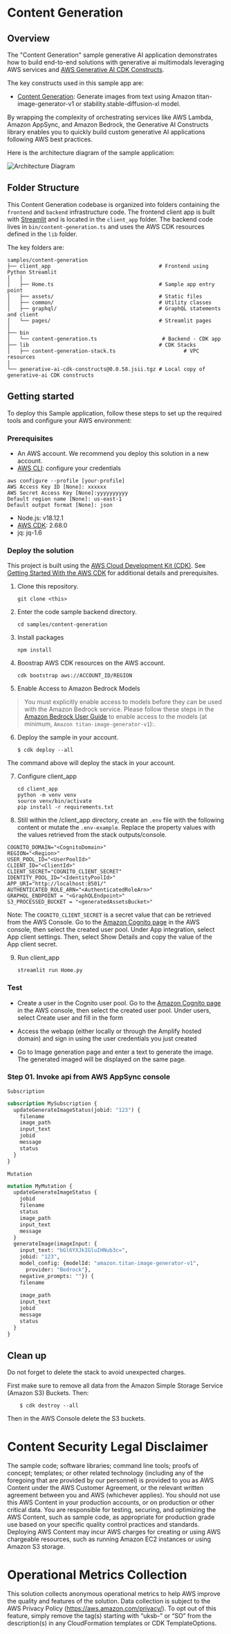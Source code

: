 # Content Generation

## Overview

The "Content Generation" sample generative AI application demonstrates how to build end-to-end solutions with generative ai multimodals leveraging AWS services and [AWS Generative AI CDK Constructs](https://github.com/awslabs/generative-ai-cdk-constructs).

The key constructs used in this sample app are:

- [Content Generation](https://github.com/awslabs/generative-ai-cdk-constructs/tree/main/src/patterns/gen-ai/aws-contentgen-appsync-lambda): Generate images from text using Amazon titan-image-generator-v1 or stability.stable-diffusion-xl model.

By wrapping the complexity of orchestrating services like AWS Lambda, Amazon AppSync, and Amazon Bedrock, the Generative AI Constructs library enables you to quickly build custom generative AI applications following AWS best practices. 

Here is the architecture diagram of the sample application:

![Architecture Diagram](client_app/assets/image_generation.png)

## Folder Structure

This Content Generation codebase is organized into folders containing the ```frontend``` and ```backend``` infrastructure code. The frontend client app is built with [Streamlit](https://streamlit.io/) and is located in the ```client_app``` folder. The backend code lives in ```bin/content-generation.ts``` and uses the AWS CDK resources defined in the ```lib``` folder.

The key folders are:

```
samples/content-generation
├── client_app                                   # Frontend using Python Streamlit
│   │
│   ├── Home.ts                                  # Sample app entry point
│   ├── assets/                                  # Static files
│   ├── common/                                  # Utility classes
│   ├── graphql/                                 # GraphQL statements and client
│   └── pages/                                   # Streamlit pages 
│
├── bin
│   └── content-generation.ts                     # Backend - CDK app
├── lib                                          # CDK Stacks
│   ├── content-generation-stack.ts                      # VPC resources
│
└── generative-ai-cdk-constructs@0.0.58.jsii.tgz # Local copy of generative-ai CDK constructs
```

## Getting started

To deploy this Sample application, follow these steps to set up the required tools and configure your AWS environment:

### Prerequisites

- An AWS account. We recommend you deploy this solution in a new account.
- [AWS CLI](https://aws.amazon.com/cli/): configure your credentials

```
aws configure --profile [your-profile] 
AWS Access Key ID [None]: xxxxxx
AWS Secret Access Key [None]:yyyyyyyyyy
Default region name [None]: us-east-1 
Default output format [None]: json
```

- Node.js: v18.12.1
- [AWS CDK](https://github.com/aws/aws-cdk/releases/tag/v2.68.0): 2.68.0
- jq: jq-1.6

### Deploy the solution

This project is built using the [AWS Cloud Development Kit (CDK)](https://aws.amazon.com/cdk/). See [Getting Started With the AWS CDK](https://docs.aws.amazon.com/cdk/v2/guide/getting_started.html) for additional details and prerequisites.

1. Clone this repository.
    ```shell
    git clone <this>
    ```

2. Enter the code sample backend directory.
    ```shell
    cd samples/content-generation
    ```

3. Install packages
   ```shell
   npm install
   ```

4. Boostrap AWS CDK resources on the AWS account.
    ```shell
    cdk bootstrap aws://ACCOUNT_ID/REGION
    ```

5. Enable Access to Amazon Bedrock Models
> You must explicitly enable access to models before they can be used with the Amazon Bedrock service. Please follow these steps in the [Amazon Bedrock User Guide](https://docs.aws.amazon.com/bedrock/latest/userguide/model-access.html) to enable access to the models (at minimum, ```Amazon titan-image-generator-v1```):.

6. Deploy the sample in your account. 
    ```shell
    $ cdk deploy --all
    ```

The command above will deploy the stack in your account. 


7. Configure client_app
    ```shell
    cd client_app
    python -m venv venv
    source venv/bin/activate
    pip install -r requirements.txt
    ```

8. Still within the /client_app directory, create an ```.env``` file with the following content or mutate the ```.env-example```. Replace the property values with the values retrieved from the stack outputs/console.

```
COGNITO_DOMAIN="<CognitoDomain>"
REGION="<Region>"
USER_POOL_ID="<UserPoolId>"
CLIENT_ID="<ClientId>"
CLIENT_SECRET="COGNITO_CLIENT_SECRET"
IDENTITY_POOL_ID="<IdentityPoolId>"
APP_URI="http://localhost:8501/"
AUTHENTICATED_ROLE_ARN="<AuthenticatedRoleArn>"
GRAPHQL_ENDPOINT = "<GraphQLEndpoint>"
S3_PROCESSED_BUCKET = "<generatedAssetsBucket>"

```

Note: The ```COGNITO_CLIENT_SECRET``` is a secret value that can be retrieved from the AWS Console. Go to the [Amazon Cognito page](https://console.aws.amazon.com/cognito/home) in the AWS console, then select the created user pool. Under App integration, select App client settings. Then, select Show Details and copy the value of the App client secret.

9. Run client_app
    ```shell
    streamlit run Home.py
    ```

### Test

- Create a user in the Cognito user pool. Go to the [Amazon Cognito page](https://console.aws.amazon.com/cognito/home) in the AWS console, then select the created user pool. Under users, select Create user and fill in the form

- Access the webapp (either locally or through the Amplify hosted domain) and sign in using the user credentials you just created 

- Go to Image generation page and enter a text to generate the image. The generated imaged will be displayed on the same page.


### Step 01. Invoke api from AWS AppSync console

```Subscription```
```graphql
subscription MySubscription {
  updateGenerateImageStatus(jobid: "123") {
    filename
    image_path
    input_text
    jobid
    message
    status
  }
}

```

```Mutation```
```graphql
mutation MyMutation {
  updateGenerateImageStatus {
    jobid
    filename
    status
    image_path
    input_text
    message
  }
  generateImage(imageInput: {
    input_text: "bGl6YXJkIGluIHNub3c=",
    jobid: "123",
    model_config: {modelId: "amazon.titan-image-generator-v1", 
      provider: "Bedrock"},
    negative_prompts: ""}) {
    filename
    
    image_path
    input_text
    jobid
    message
    status
  }
}

```


## Clean up

Do not forget to delete the stack to avoid unexpected charges.

First make sure to remove all data from the Amazon Simple Storage Service (Amazon S3) Buckets. Then:

```shell
    $ cdk destroy --all
```

Then in the AWS Console delete the S3 buckets.



# Content Security Legal Disclaimer
The sample code; software libraries; command line tools; proofs of concept; templates; or other related technology (including any of the foregoing that are provided by our personnel) is provided to you as AWS Content under the AWS Customer Agreement, or the relevant written agreement between you and AWS (whichever applies). You should not use this AWS Content in your production accounts, or on production or other critical data. You are responsible for testing, securing, and optimizing the AWS Content, such as sample code, as appropriate for production grade use based on your specific quality control practices and standards. Deploying AWS Content may incur AWS charges for creating or using AWS chargeable resources, such as running Amazon EC2 instances or using Amazon S3 storage.

# Operational Metrics Collection
This solution collects anonymous operational metrics to help AWS improve the quality and features of the solution. Data collection is subject to the AWS Privacy Policy (https://aws.amazon.com/privacy/). To opt out of this feature, simply remove the tag(s) starting with “uksb-” or “SO” from the description(s) in any CloudFormation templates or CDK TemplateOptions.